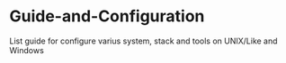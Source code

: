 # Guide-and-Configuration
List guide for configure varius system, stack and tools on UNIX/Like and Windows
